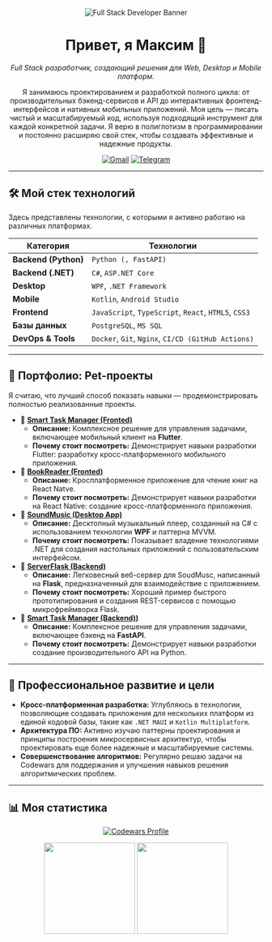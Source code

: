 <p align="center">
  <img src="https://i.ytimg.com/vi/0YTOMTYxLGs/maxresdefault.jpg" alt="Full Stack Developer Banner">
</p>

<h1 align="center">Привет, я Максим 👋</h1>
<p align="center">
  <em>Full Stack разработчик, создающий решения для Web, Desktop и Mobile платформ.</em>
</p>

<p align="center">
  Я занимаюсь проектированием и разработкой полного цикла: от производительных бэкенд-сервисов и API до интерактивных фронтенд-интерфейсов и нативных мобильных приложений. Моя цель — писать чистый и масштабируемый код, используя подходящий инструмент для каждой конкретной задачи. Я верю в полиглотизм в программировании и постоянно расширяю свой стек, чтобы создавать эффективные и надежные продукты.
</p>

<p align="center">
  <a href="mailto:jeived777@yandex.ru" target="_blank"><img src="https://img.shields.io/badge/Gmail-D14836?style=for-the-badge&logo=gmail&logoColor=white" alt="Gmail"></a>
  <a href="https://t.me/jeived" target="_blank"><img src="https://img.shields.io/badge/Telegram-2CA5E0?style=for-the-badge&logo=telegram&logoColor=white" alt="Telegram"></a>
</p>

---

## 🛠️ Мой стек технологий

Здесь представлены технологии, с которыми я активно работаю на различных платформах.

| Категория          | Технологии                                                              |
|--------------------|-------------------------------------------------------------------------|
| **Backend (Python)** | `Python (, FastAPI)`                                       |
| **Backend (.NET)** | `C#`, `ASP.NET Core`                                                    |
| **Desktop** | `WPF`, `.NET Framework`                                                 |
| **Mobile** | `Kotlin`, `Android Studio`                                      |
| **Frontend** | `JavaScript`, `TypeScript`, `React`, `HTML5`, `CSS3`                    |
| **Базы данных** | `PostgreSQL`, `MS SQL`                             |
| **DevOps & Tools** | `Docker`, `Git`, `Nginx`, `CI/CD (GitHub Actions)`                      |

---

## 🚀 Портфолио: Pet-проекты

Я считаю, что лучший способ показать навыки — продемонстрировать полностью реализованные проекты.

* 📌 **[Smart Task Manager (Fronted)](https://github.com/jeived2077/SmartTaskManager)**
    * **Описание:** Комплексное решение для управления задачами, включающее мобильный клиент на **Flutter**.
    * **Почему стоит посмотреть:** Демонстрирует навыки  разработки Flutter: разработку кросс-платформенного мобильного приложения.
 * 📌 **[BookReader (Fronted)](https://github.com/jeived2077/BookReaderFronted)**
    * **Описание:** Кросплатформенное приложение для чтение книг на React Natve.
    * **Почему стоит посмотреть:** Демонстрирует навыки разработки на React Native: создание кросс-платформенного приложения.   
* 📌 **[SoundMusic (Desktop App)](https://github.com/jeived2077/SoundMusic-Course-Work-WPF-)**
    * **Описание:** Десктопный музыкальный плеер, созданный на C# с использованием технологии **WPF** и паттерна MVVM.
    * **Почему стоит посмотреть:** Показывает владение технологиями .NET для создания настольных приложений с пользовательским интерфейсом.
* 📌 **[ServerFlask (Backend)](https://github.com/jeived2077/ServerFlask-master)**
    * **Описание:** Легковесный веб-сервер для SoudMusc, написанный на **Flask**, предназначенный для взаимодействие с приложением.
    * **Почему стоит посмотреть:** Хороший пример быстрого прототипирования и создания REST-сервисов с помощью микрофреймворка Flask.
* 📌 **[Smart Task Manager (Backend)](https://github.com/jeived2077/FastApiTaskManager))**
    * **Описание:** Комплексное решение для управления задачами, включающее бэкенд на **FastAPI**.
    * **Почему стоит посмотреть:** Демонстрирует навыки  разработки создание производительного API на Python.

---

## 🌱 Профессиональное развитие и цели

* **Кросс-платформенная разработка:** Углубляюсь в технологии, позволяющие создавать приложения для нескольких платформ из единой кодовой базы, такие как `.NET MAUI` и `Kotlin Multiplatform`.
* **Архитектура ПО:** Активно изучаю паттерны проектирования и принципы построения микросервисных архитектур, чтобы проектировать еще более надежные и масштабируемые системы.
* **Совершенствование алгоритмов:** Регулярно решаю задачи на Codewars для поддержания и улучшения навыков решения алгоритмических проблем.

---

## 📊 Моя статистика

<p align="center">
  <a href="https://www.codewars.com/users/jeived2077">
    <img src="https://www.codewars.com/users/jeived2077/badges/large" alt="Codewars Profile"/>
  </a>
</p>
<p align="center">
  <img height="180em" src="https://github-readme-stats.vercel.app/api?username=jeived2077&show_icons=true&theme=dracula&include_all_commits=true&count_private=true"/>
  <img height="180em" src="https://github-readme-stats.vercel.app/api/top-langs/?username=jeived2077&layout=compact&langs_count=8&theme=dracula"/>
</p>
